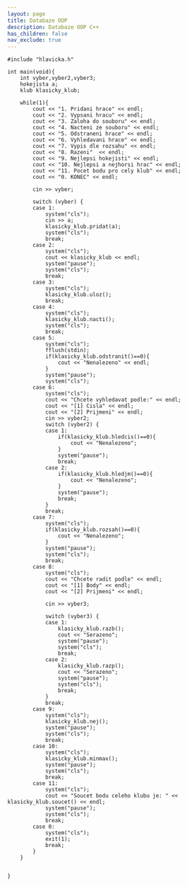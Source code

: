 ```yaml
---
layout: page
title: Databaze OOP
description: Databaze OOP C++
has_children: false
nav_exclude: true
---
```


    #include "hlavicka.h"

    int main(void){
        int vyber,vyber2,vyber3;
        hokejista a;
        klub klasicky_klub;
        
        while(1){
            cout << "1. Pridani hrace" << endl;
            cout << "2. Vypsani hracu" << endl;
            cout << "3. Zaloha do souboru" << endl;
            cout << "4. Nacteni ze souboru" << endl;
            cout << "5. Odstraneni hrace" << endl;
            cout << "6. Vyhledavani hrace" << endl;
            cout << "7. Vypis dle rozsahu" << endl;
            cout << "8. Razeni"  << endl;
            cout << "9. Nejlepsi hokejisti" << endl;
            cout << "10. Nejlepsi a nejhorsi hrac" << endl;
            cout << "11. Pocet bodu pro cely klub" << endl;
            cout << "0. KONEC" << endl;
            
            cin >> vyber;
            
            switch (vyber) {
            case 1:
                system("cls");
                cin >> a;
                klasicky_klub.pridat(a);
                system("cls");
                break;
            case 2:
                system("cls");
                cout << klasicky_klub << endl;
                system("pause");
                system("cls");
                break;
            case 3:
                system("cls");
                klasicky_klub.uloz();
                break;
            case 4:
                system("cls");
                klasicky_klub.nacti();
                system("cls");
                break;
            case 5:
                system("cls");
                fflush(stdin);
                if(klasicky_klub.odstranit()==0){
                    cout << "Nenalezeno" << endl;
                }
                system("pause");
                system("cls");
            case 6:
                system("cls");
                cout << "Chcete vyhledavat podle:" << endl;
                cout << "[1] Cisla" << endl;
                cout << "[2] Prijmeni" << endl;
                cin >> vyber2;
                switch (vyber2) {
                case 1:
                    if(klasicky_klub.hledcis()==0){
                        cout << "Nenalezeno";
                    }
                    system("pause");
                    break;
                case 2:
                    if(klasicky_klub.hledjm()==0){
                        cout << "Nenalezeno";
                    }
                    system("pause");
                    break;
                }
                break;
            case 7:
                system("cls");
                if(klasicky_klub.rozsah()==0){
                    cout << "Nenalezeno"; 
                }
                system("pause");
                system("cls");
                break;
            case 8:
                system("cls");
                cout << "Chcete radit podle" << endl;
                cout << "[1] Body" << endl;
                cout << "[2] Prijmeni" << endl;
                
                cin >> vyber3;
                
                switch (vyber3) {
                case 1:
                    klasicky_klub.razb();
                    cout << "Serazeno";
                    system("pause");
                    system("cls");
                    break;
                case 2:
                    klasicky_klub.razp();
                    cout << "Serazeno";
                    system("pause");
                    system("cls");
                    break;
                }
                break;
            case 9:
                system("cls");
                klasicky_klub.nej();
                system("pause");
                system("cls");
                break;
            case 10:
                system("cls");
                klasicky_klub.minmax();
                system("pause");
                system("cls");
                break;
            case 11:
                system("cls");
                cout << "Soucet bodu celeho klubu je: " << klasicky_klub.soucet() << endl;
                system("pause");
                system("cls");
                break;
            case 0:
                system("cls");
                exit(1);
                break;
            }
        }
        
        
    }
